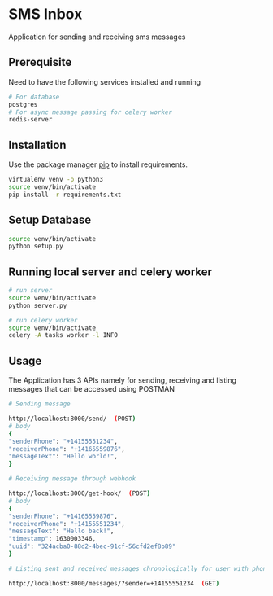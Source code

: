 # SMS Inbox

Application for sending and receiving sms messages 

## Prerequisite

Need to have the following services installed and running

```bash
# For database
postgres
# For async message passing for celery worker
redis-server
```

## Installation

Use the package manager [pip](https://pip.pypa.io/en/stable/) to install requirements.

```bash
virtualenv venv -p python3
source venv/bin/activate
pip install -r requirements.txt
```
## Setup Database

```bash
source venv/bin/activate
python setup.py
```
## Running local server and celery worker

```bash
# run server
source venv/bin/activate
python server.py

# run celery worker
source venv/bin/activate
celery -A tasks worker -l INFO

```

## Usage
The Application has 3 APIs namely for sending, receiving and listing messages that can be accessed using POSTMAN

```bash
# Sending message

http://localhost:8000/send/  (POST)
# body
{
"senderPhone": "+14155551234",
"receiverPhone": "+14165559876",
"messageText": "Hello world!",
}

# Receiving message through webhook

http://localhost:8000/get-hook/  (POST)
# body
{
"senderPhone": "+14165559876",
"receiverPhone": "+14155551234",
"messageText": "Hello back!",
"timestamp": 1630003346,
"uuid": "324acba0-88d2-4bec-91cf-56cfd2ef8b89"
}

# Listing sent and received messages chronologically for user with phone number +14155551234

http://localhost:8000/messages/?sender=+14155551234  (GET)
```
